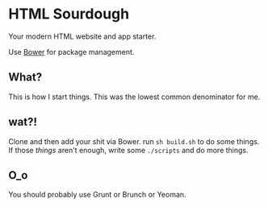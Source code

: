 HTML Sourdough
==============

Your modern HTML website and app starter.

Use [Bower](http://twitter.github.com/bower/) for package management.

## What?

This is how I start things. This was the lowest common denominator for
me. 

## wat?!

Clone and then add your shit via Bower. run `sh build.sh` to do some 
things. If those _things_ aren't enough, write some `./scripts` and
do more things.

## O_o

You should probably use Grunt or Brunch or Yeoman.